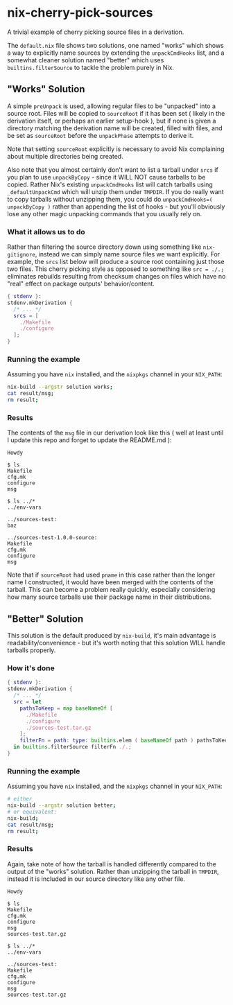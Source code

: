 # nix-cherry-pick-sources
A trivial example of cherry picking source files in a derivation.

The `default.nix` file shows two solutions, one named "works" which shows a
way to explicitly name sources by extending the `unpackCmdHooks` list, and
a somewhat cleaner solution named "better" which uses `builtins.filterSource`
to tackle the problem purely in Nix.

## "Works" Solution
A simple `preUnpack` is used, allowing regular files to be "unpacked" into a source root.
Files will be copied to `sourceRoot` if it has been set ( likely in the derivation itself, or perhaps an earlier setup-hook ), but if none is given a directory matching the derivation name will be created, filled with files, and be set as `sourceRoot` before the `unpackPhase` attempts to derive it.

Note that setting `sourceRoot` explicitly is necessary to avoid Nix complaining about multiple directories being created.

Also note that you almost certainly don't want to list a tarball under `srcs` if you plan to use `unpackByCopy` - since it WILL NOT cause tarballs to be copied. Rather Nix's existing `unpackCmdHooks` list will catch tarballs using `_defaultUnpackCmd` which will unzip them under `TMPDIR`. If you do really want to copy tarballs without unzipping them, you could do `unpackCmdHooks=( unpackByCopy )` rather than appending the list of hooks - but you'll obviously lose any other magic unpacking commands that you usually rely on.

### What it allows us to do
Rather than filtering the source directory down using something like `nix-gitignore`, instead we can simply name source files we want explicitly. For example, the `srcs` list below will produce a source root containing just those two files. This cherry picking style as opposed to something like `src = ./.;` eliminates rebuilds resulting from checksum changes on files which have no "real" effect on package outputs' behavior/content.

```nix
{ stdenv }:
stdenv.mkDerivation {
  /* ... */
  srcs = [
    ./Makefile
    ./configure
  ];
}
```

### Running the example
Assuming you have `nix` installed, and the `nixpkgs` channel in your `NIX_PATH`:

```sh
nix-build --argstr solution works;
cat result/msg;
rm result;
```

### Results
The contents of the `msg` file in our derivation look like this ( well at least until I update this repo and forget to update the README.md ):

```
Howdy

$ ls
Makefile
cfg.mk
configure
msg

$ ls ../*
../env-vars

../sources-test:
baz

../sources-test-1.0.0-source:
Makefile
cfg.mk
configure
msg
```

Note that if `sourceRoot` had used `pname` in this case rather than the longer
name I constructed, it would have been merged with the contents of the tarball.
This can become a problem really quickly, especially considering how many
source tarballs use their package name in their distributions.

## "Better" Solution
This solution is the default produced by `nix-build`, it's main advantage is
readability/convenience - but it's worth noting that this solution WILL handle
tarballs properly.

### How it's done
```nix
{ stdenv }:
stdenv.mkDerivation {
  /* ... */
  src = let
    pathsToKeep = map baseNameOf [
      ./Makefile
      ./configure
      ./sources-test.tar.gz
    ];
    filterFn = path: type: builtins.elem ( baseNameOf path ) pathsToKeep;
  in builtins.filterSource filterFn ./.;
}
```

### Running the example
Assuming you have `nix` installed, and the `nixpkgs` channel in your `NIX_PATH`:

```sh
# either
nix-build --argstr solution better;
# or equivalent:
nix-build;
cat result/msg;
rm result;
```

### Results
Again, take note of how the tarball is handled differently compared to the
output of the "works" solution.
Rather than unzipping the tarball in `TMPDIR`, instead it is included in our
source directory like any other file.

```
Howdy

$ ls
Makefile
cfg.mk
configure
msg
sources-test.tar.gz

$ ls ../*
../env-vars

../sources-test:
Makefile
cfg.mk
configure
msg
sources-test.tar.gz
```
